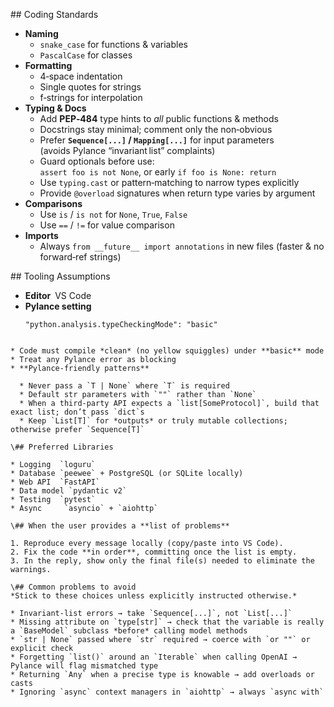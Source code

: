 ## Coding Standards
- **Naming**
  - `snake_case` for functions & variables
  - `PascalCase` for classes
- **Formatting**
  - 4‑space indentation
  - Single quotes for strings
  - f‑strings for interpolation
- **Typing & Docs**
  - Add **PEP‑484** type hints to *all* public functions & methods
  - Docstrings stay minimal; comment only the non‑obvious
  - Prefer **`Sequence[...]` / `Mapping[...]`** for input parameters  
    (avoids Pylance “invariant list” complaints)
  - Guard optionals before use:  
    `assert foo is not None`, or early `if foo is None: return`
  - Use `typing.cast` or pattern‑matching to narrow types explicitly
  - Provide `@overload` signatures when return type varies by argument
- **Comparisons**
  - Use `is` / `is not` for `None`, `True`, `False`
  - Use `==` / `!=` for value comparison
- **Imports**
  - Always `from __future__ import annotations` in new files (faster & no forward‑ref strings)

## Tooling Assumptions
- **Editor** VS Code
- **Pylance setting**  
  ```jsonc
  "python.analysis.typeCheckingMode": "basic"
````

* Code must compile *clean* (no yellow squiggles) under **basic** mode
* Treat any Pylance error as blocking
* **Pylance‑friendly patterns**

  * Never pass a `T | None` where `T` is required
  * Default str parameters with `""` rather than `None`
  * When a third‑party API expects a `list[SomeProtocol]`, build that exact list; don’t pass `dict`s
  * Keep `List[T]` for *outputs* or truly mutable collections; otherwise prefer `Sequence[T]`

\## Preferred Libraries

* Logging  `loguru`
* Database `peewee` + PostgreSQL (or SQLite locally)
* Web API  `FastAPI`
* Data model `pydantic v2`
* Testing  `pytest`
* Async     `asyncio` + `aiohttp`

\## When the user provides a **list of problems**

1. Reproduce every message locally (copy/paste into VS Code).
2. Fix the code **in order**, committing once the list is empty.
3. In the reply, show only the final file(s) needed to eliminate the warnings.

\## Common problems to avoid
*Stick to these choices unless explicitly instructed otherwise.*

* Invariant‑list errors → take `Sequence[...]`, not `List[...]`
* Missing attribute on `type[str]` → check that the variable is really a `BaseModel` subclass *before* calling model methods
* `str | None` passed where `str` required → coerce with `or ""` or explicit check
* Forgetting `list()` around an `Iterable` when calling OpenAI → Pylance will flag mismatched type
* Returning `Any` when a precise type is knowable → add overloads or casts
* Ignoring `async` context managers in `aiohttp` → always `async with`
